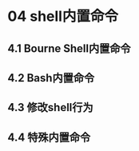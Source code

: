 04 shell内置命令
================

4.1 Bourne Shell内置命令
------------------------

4.2 Bash内置命令
----------------

4.3 修改shell行为
-----------------

4.4 特殊内置命令
----------------
